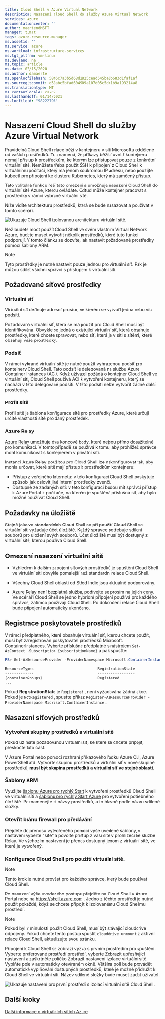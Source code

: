 ```yaml
---
title: Cloud Shell v Azure Virtual Network
description: Nasazení Cloud Shell do služby Azure Virtual Network
services: Azure
documentationcenter: ''
author: maertendMSFT
manager: timlt
tags: azure-resource-manager
ms.assetid: ''
ms.service: azure
ms.workload: infrastructure-services
ms.tgt_pltfrm: vm-linux
ms.devlang: na
ms.topic: article
ms.date: 07/15/2020
ms.author: damaerte
ms.openlocfilehash: 58f6c7a3b5d68d2825cead545ba1b683d1faf1af
ms.sourcegitcommit: d59abc5bfad604909a107d05c5dc1b9a193214a8
ms.translationtype: MT
ms.contentlocale: cs-CZ
ms.lasthandoff: 01/14/2021
ms.locfileid: "98222798"
---
```

# <a name="deploy-cloud-shell-into-an-azure-virtual-network"></a>Nasazení Cloud Shell do služby Azure Virtual Network

Pravidelná Cloud Shell relace běží v kontejneru v síti Microsoftu oddělené od vašich prostředků. To znamená, že příkazy běžící uvnitř kontejneru nemají přístup k prostředkům, ke kterým lze přistupovat pouze z konkrétní virtuální sítě. Nemůžete třeba použít SSH k připojení z Cloud Shell k virtuálnímu počítači, který má jenom soukromou IP adresu, nebo použijte kubectl pro připojení ke clusteru Kubernetes, který má zamčený přístup. 

Tato volitelná funkce řeší tato omezení a umožňuje nasazení Cloud Shell do virtuální sítě Azure, kterou ovládáte. Odtud může kontejner pracovat s prostředky v rámci vybrané virtuální sítě.  

Níže vidíte architekturu prostředků, která se bude nasazovat a používat v tomto scénáři.

![Ukazuje Cloud Shell izolovanou architekturu virtuální sítě.](media/private-vnet/data-diagram.png)

Než budete moct použít Cloud Shell ve svém vlastním Virtual Network Azure, budete muset vytvořit několik prostředků, které tuto funkci podporují. V tomto článku se dozvíte, jak nastavit požadované prostředky pomocí šablony ARM.

> [!NOTE]
> Tyto prostředky je nutné nastavit pouze jednou pro virtuální síť. Pak je můžou sdílet všichni správci s přístupem k virtuální síti.

## <a name="required-network-resources"></a>Požadované síťové prostředky

### <a name="virtual-network"></a>Virtuální síť
Virtuální síť definuje adresní prostor, ve kterém se vytvoří jedna nebo víc podsítí.

Požadovaná virtuální síť, která se má použít pro Cloud Shell musí být identifikována. Obvykle se jedná o existující virtuální síť, která obsahuje prostředky, které chcete spravovat, nebo síť, která je v síti s sítěmi, které obsahují vaše prostředky.

### <a name="subnet"></a>Podsíť
V rámci vybrané virtuální sítě je nutné použít vyhrazenou podsíť pro kontejnery Cloud Shell. Tato podsíť je delegovaná na službu Azure Container Instances (ACI).  Když uživatel požádá o kontejner Cloud Shell ve virtuální síti, Cloud Shell používá ACI k vytvoření kontejneru, který se nachází v této delegované podsíti.  V této podsíti nelze vytvořit žádné další prostředky.

### <a name="network-profile"></a>Profil sítě
Profil sítě je šablona konfigurace sítě pro prostředky Azure, které určují určité vlastnosti sítě pro daný prostředek.

### <a name="azure-relay"></a>Azure Relay
[Azure Relay](../azure-relay/relay-what-is-it.md) umožňuje dva koncové body, které nejsou přímo dosažitelné pro komunikaci. V tomto případě se používá k tomu, aby prohlížeč správce mohl komunikovat s kontejnerem v privátní síti.

Instanci Azure Relay použitou pro Cloud Shell lze nakonfigurovat tak, aby mohla určovat, které sítě mají přístup k prostředkům kontejneru: 
- Přístup z veřejného Internetu: v této konfiguraci Cloud Shell poskytuje způsob, jak oslovit jiné interní prostředky zvenčí. 
- Dostupné ze zadaných sítí: v této konfiguraci budou mít správci přístup k Azure Portal z počítače, na kterém je spuštěná příslušná síť, aby bylo možné používat Cloud Shell.

## <a name="storage-requirements"></a>Požadavky na úložiště
Stejně jako ve standardních Cloud Shell se při použití Cloud Shell ve virtuální síti vyžaduje účet úložiště. Každý správce potřebuje sdílení souborů pro uložení svých souborů.  Účet úložiště musí být dostupný z virtuální sítě, kterou používá Cloud Shell. 

## <a name="virtual-network-deployment-limitations"></a>Omezení nasazení virtuální sítě
* Vzhledem k dalším zapojení síťových prostředků je spuštění Cloud Shell ve virtuální síti obvykle pomalejší než standardní relace Cloud Shell.

* Všechny Cloud Shell oblasti od Střed Indie jsou aktuálně podporovány. 

* [Azure Relay](../azure-relay/relay-what-is-it.md) není bezplatná služba, podívejte se prosím na jejich [ceny](https://azure.microsoft.com/pricing/details/service-bus/). Ve scénáři Cloud Shell se jedno hybridní připojení používá pro každého správce, zatímco používají Cloud Shell. Po dokončení relace Cloud Shell bude připojení automaticky ukončeno.

## <a name="register-the-resource-provider"></a>Registrace poskytovatele prostředků

V rámci předplatného, které obsahuje virtuální síť, kterou chcete použít, musí být zaregistrován poskytovatel prostředků Microsoft. ContainerInstances. Vyberte příslušné předplatné s nástrojem `Set-AzContext -Subscription {subscriptionName}` a pak spusťte:

```powershell
PS> Get-AzResourceProvider -ProviderNamespace Microsoft.ContainerInstance | select ResourceTypes,RegistrationState

ResourceTypes                             RegistrationState
-------------                             -----------------
{containerGroups}                         Registered
...
```

Pokud **RegistrationState** je `Registered` , není vyžadována žádná akce. Pokud je `NotRegistered` , spusťte příkaz `Register-AzResourceProvider -ProviderNamespace Microsoft.ContainerInstance` . 

## <a name="deploy-network-resources"></a>Nasazení síťových prostředků
 
### <a name="create-a-resource-group-and-virtual-network"></a>Vytvoření skupiny prostředků a virtuální sítě
Pokud už máte požadovanou virtuální síť, ke které se chcete připojit, přeskočte tuto část.

V Azure Portal nebo pomocí rozhraní příkazového řádku Azure CLI, Azure PowerShell atd. Vytvořte skupinu prostředků a virtuální síť v nové skupině prostředků, **musí být skupina prostředků a virtuální síť ve stejné oblasti**.

### <a name="arm-templates"></a>Šablony ARM
Využijte [šablonu Azure pro rychlý Start](https://aka.ms/cloudshell/docs/vnet/template) k vytvoření prostředků Cloud Shell ve virtuální síti a [šablonu pro rychlý Start Azure](https://aka.ms/cloudshell/docs/vnet/template/storage) pro vytvoření potřebného úložiště. Poznamenejte si názvy prostředků, a to hlavně podle názvu sdílené složky.

### <a name="open-relay-firewall"></a>Otevřít bránu firewall pro předávání
Přejděte do přenosu vytvořeného pomocí výše uvedené šablony, v nastavení vyberte "sítě" a povolte přístup z vaší sítě v prohlížeči ke službě Relay. Ve výchozím nastavení je přenos dostupný jenom z virtuální sítě, ve které je vytvořený. 

### <a name="configuring-cloud-shell-to-use-a-virtual-network"></a>Konfigurace Cloud Shell pro použití virtuální sítě.
> [!NOTE]
> Tento krok je nutné provést pro každého správce, který bude používat Cloud Shell.

Po nasazení výše uvedeného postupu přejděte na Cloud Shell v Azure Portal nebo na https://shell.azure.com . Jedno z těchto prostředí je nutné použít pokaždé, když se chcete připojit k izolovanému Cloud Shellmu prostředí.

> [!NOTE]
> Pokud byl v minulosti použit Cloud Shell, musí být stávající clouddrive odpojeny. Pokud chcete tento postup spustit `clouddrive unmount` z aktivní relace Cloud Shell, aktualizujte svou stránku.

Připojení k Cloud Shell se zobrazí výzva s prvním prostředím pro spuštění. Vyberte preferované prostředí prostředí, vyberte Zobrazit upřesňující nastavení a zaškrtněte políčko Zobrazit nastavení izolace virtuální sítě. Vyplňte pole v automaticky otevíraném okně.  Většina polí bude provádět automatické vyplňování dostupných prostředků, které je možné přidružit k Cloud Shell ve virtuální síti.  Název sdílené složky bude muset zadat uživatel.


![Ukazuje nastavení pro první prostředí s izolací virtuální sítě Cloud Shell.](media/private-vnet/vnet-settings.png)

## <a name="next-steps"></a>Další kroky
[Další informace o virtuálních sítích Azure](../virtual-network/virtual-networks-overview.md)

